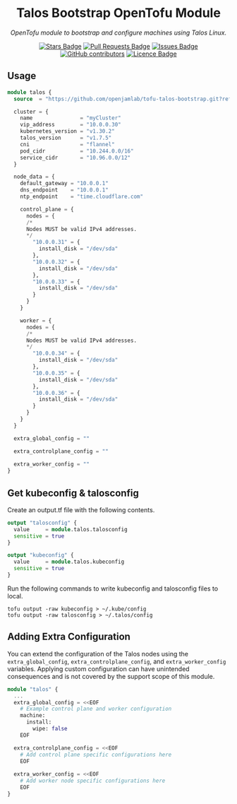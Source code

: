 <h1 align="center">Talos Bootstrap OpenTofu Module</h1>
<p align="center"><i>OpenTofu module to bootstrap and configure machines using Talos Linux. </i></p>
<div align="center">
<a href="[https://github.com/openjamlab/tofu-talos-bootstrap/stargazers](https://github.com/openjamlab/tofu-talos-bootstrap/stargazers)"><img src="https://img.shields.io/github/stars/openjamlab/tofu-talos-bootstrap?style=for-the-badge" alt="Stars Badge"/></a>
<a href="https://github.com/openjamlab/tofu-talos-bootstrap/pulls"><img src="https://img.shields.io/github/issues-pr/openjamlab/tofu-talos-bootstrap?style=for-the-badge" alt="Pull Requests Badge"/></a>
<a href="https://github.com/openjamlab/tofu-talos-bootstrap/issues"><img src="https://img.shields.io/github/issues/openjamlab/tofu-talos-bootstrap?style=for-the-badge" alt="Issues Badge"/></a>
<a href="https://github.com/openjamlab/tofu-talos-bootstrap/graphs/contributors"><img alt="GitHub contributors" src="https://img.shields.io/github/contributors/openjamlab/tofu-talos-bootstrap?style=for-the-badge"></a>
<a href="https://github.com/openjamlab/tofu-talos-bootstrap/blob/master/LICENCE"><img src="https://img.shields.io/github/license/openjamlab/tofu-talos-bootstrap?style=for-the-badge" alt="Licence Badge"/></a>
</div>

## Usage

```terraform
module talos {
  source  = "https://github.com/openjamlab/tofu-talos-bootstrap.git?ref=v0.1.0"

  cluster = {
    name               = "myCluster"
    vip_address        = "10.0.0.30"
    kubernetes_version = "v1.30.2"
    talos_version      = "v1.7.5"
    cni                = "flannel"
    pod_cidr           = "10.244.0.0/16"
    service_cidr       = "10.96.0.0/12"
  }

  node_data = {
    default_gateway = "10.0.0.1"
    dns_endpoint    = "10.0.0.1"
    ntp_endpoint    = "time.cloudflare.com"

    control_plane = {
      nodes = {
      /*
      Nodes MUST be valid IPv4 addresses.
      */
        "10.0.0.31" = {
          install_disk = "/dev/sda"
        },
        "10.0.0.32" = {
          install_disk = "/dev/sda"
        },
        "10.0.0.33" = {
          install_disk = "/dev/sda"
        }
      }
    }

    worker = {
      nodes = {
      /*
      Nodes MUST be valid IPv4 addresses.
      */
        "10.0.0.34" = {
          install_disk = "/dev/sda"
        },
        "10.0.0.35" = {
          install_disk = "/dev/sda"
        },
        "10.0.0.36" = {
          install_disk = "/dev/sda"
        }
      }
    }
  }

  extra_global_config = ""

  extra_controlplane_config = ""
    
  extra_worker_config = ""
}
```
## Get kubeconfig & talosconfig

Create an output.tf file with the following contents.

```terraform
output "talosconfig" {
  value     = module.talos.talosconfig
  sensitive = true
}

output "kubeconfig" {
  value     = module.talos.kubeconfig
  sensitive = true
}
```

Run the following commands to write kubeconfig and talosconfig files to local.

```
tofu output -raw kubeconfig > ~/.kube/config
tofu output -raw talosconfig > ~/.talos/config
```

## Adding Extra Configuration

You can extend the configuration of the Talos nodes using the `extra_global_config`, `extra_controlplane_config`, and `extra_worker_config` variables. Applying custom configuration can have unintended consequences and is not covered by the support scope of this module.

```terraform
module "talos" {
  ...
  extra_global_config = <<EOF
    # Example control plane and worker configuration
    machine:
      install:
        wipe: false
    EOF

  extra_controlplane_config = <<EOF
    # Add control plane specific configurations here
    EOF
    
  extra_worker_config = <<EOF
    # Add worker node specific configurations here
    EOF
}
